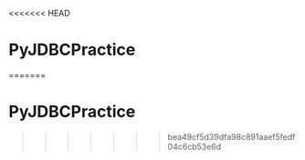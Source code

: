 <<<<<<< HEAD
# PyJDBCPractice
=======
# PyJDBCPractice
>>>>>>> bea49cf5d39dfa98c891aaef5fedf04c6cb53e6d

